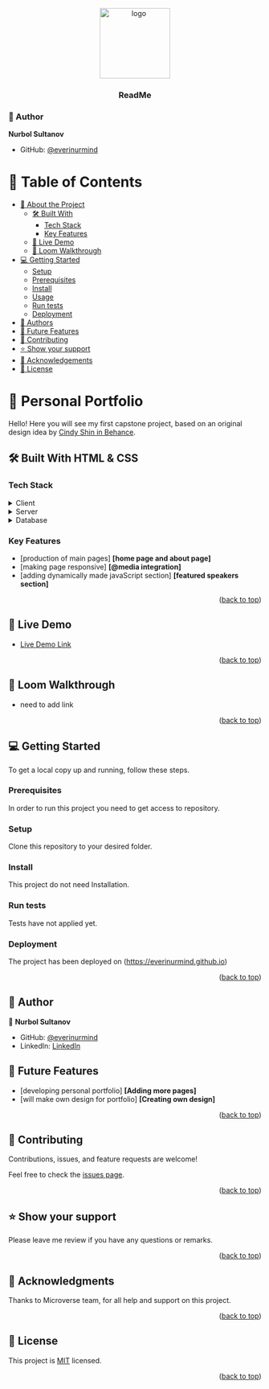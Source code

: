 <a name="readme-top"></a>

<div align="center">

  <img src="images\testlogo.png" alt="logo" width="140"  height="auto" />
  <br/>

  <h3><b>ReadMe</b></h3>

</div>

### 👤 Author
  
**Nurbol Sultanov**

- GitHub: [@everinurmind](https://github.com/everinurmind)


# 📗 Table of Contents

- [📖 About the Project](#about-project)
  - [🛠 Built With](#built-with)
    - [Tech Stack](#tech-stack)
    - [Key Features](#key-features)
  - [🚀 Live Demo](#live-demo)
  - [🎥 Loom Walkthrough](#loom-walkthrough)
- [💻 Getting Started](#getting-started)
  - [Setup](#setup)
  - [Prerequisites](#prerequisites)
  - [Install](#install)
  - [Usage](#usage)
  - [Run tests](#run-tests)
  - [Deployment](#triangular_flag_on_post-deployment)
- [👥 Authors](#authors)
- [🔭 Future Features](#future-features)
- [🤝 Contributing](#contributing)
- [⭐️ Show your support](#support)
- [🙏 Acknowledgements](#acknowledgements)
- [📝 License](#license)

# 📖 Personal Portfolio <a name="about-project"></a>

Hello! Here you will see my first capstone project, based on an original design idea by [Cindy Shin in Behance](https://www.behance.net/adagio07).

## 🛠 Built With HTML & CSS <a name="built-with"></a>

### Tech Stack <a name="tech-stack"></a>

<details>
  <summary>Client</summary>
  <ul>
    <li><a href="https://code.visualstudio.com/">Visual Studio Code</a></li>
  </ul>
</details>

<details>
  <summary>Server</summary>
  <ul>
    <li><a href="https://github.com/">GitHub</a></li>
  </ul>
</details>

<details>
<summary>Database</summary>
  <ul>
    <li><a href="https://www.microverse.org/"></a>Microverse</li>
  </ul>
</details>

### Key Features <a name="key-features"></a>

- [production of main pages] **[home page and about page]**
- [making page responsive] **[@media integration]**
- [adding dynamically made javaScript section] **[featured speakers section]**

<p align="right">(<a href="#readme-top">back to top</a>)</p>

## 🚀 Live Demo <a name="live-demo"></a>

- [Live Demo Link](https://github.com/everinurmind/capstone-project)

<p align="right">(<a href="#readme-top">back to top</a>)</p>

## 🎥 Loom Walkthrough <a name="loom-walkthrough"></a>

- need to add link

<p align="right">(<a href="#readme-top">back to top</a>)</p>

## 💻 Getting Started <a name="getting-started"></a>

To get a local copy up and running, follow these steps.

### Prerequisites

In order to run this project you need to get access to repository.

### Setup

Clone this repository to your desired folder.

### Install

This project do not need Installation.

### Run tests 

Tests have not applied yet.

### Deployment

The project has been deployed on (https://everinurmind.github.io)

<p align="right">(<a href="#readme-top">back to top</a>)</p>

## 👥 Author <a name="author"></a>

👤 **Nurbol Sultanov**

- GitHub: [@everinurmind](https://github.com/everinurmind)
- LinkedIn: [LinkedIn](https://www.linkedin.com/in/everinurmind)

## 🔭 Future Features <a name="future-features"></a>

- [developing personal portfolio] **[Adding more pages]**
- [will make own design for portfolio] **[Creating own design]**

<p align="right">(<a href="#readme-top">back to top</a>)</p>


## 🤝 Contributing <a name="contributing"></a>

Contributions, issues, and feature requests are welcome!

Feel free to check the [issues page](https://github.com/everinurmind/capstone-project/issues).

<p align="right">(<a href="#readme-top">back to top</a>)</p>

## ⭐️ Show your support <a name="support"></a>

Please leave me review if you have any questions or remarks.

<p align="right">(<a href="#readme-top">back to top</a>)</p>


## 🙏 Acknowledgments <a name="acknowledgements"></a>

Thanks to Microverse team, for all help and support on this project.

<p align="right">(<a href="#readme-top">back to top</a>)</p>

## 📝 License <a name="license"></a>

This project is [MIT](LICENSE) licensed.

<p align="right">(<a href="#readme-top">back to top</a>)</p>
